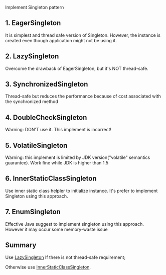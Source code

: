 Implement Singleton pattern

## 1. EagerSingleton
It is simplest and thread safe version of Singleton.
However, the instance is created even though application might not be using it.

## 2. LazySingleton
Overcome the drawback of EagerSingleton, but it's NOT thread-safe.

## 3. SynchronizedSingleton
Thread-safe but reduces the performance because of cost associated with the synchronized method
 
## 4. DoubleCheckSingleton
Warning: DON'T use it. This implement is incorrect!

## 5. VolatileSingleton
Warning: this implement is limited by JDK version("volatile" semantics guarantee).
Work fine while JDK is higher than 1.5

## 6. InnerStaticClassSingleton
Use inner static class helpler to initialize instance.
It's prefer to implement Singleton using this approach.

## 7. EnumSingleton
Effective Java suggest to implement singleton using this approach.
However it may occur some memory-waste issue

## Summary
Use [LazySingleton](LazySingleton.java) If there is not thread-safe requirement;

Otherwise use [InnerStaticClassSingleton](InnerStaticClassSingleton.java).
